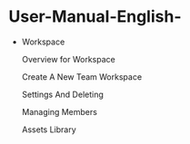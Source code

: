 # User-Manual-English-
- Workspace

  Overview for Workspace

  Create A New Team Workspace

  Settings And Deleting

  Managing Members

  Assets Library
